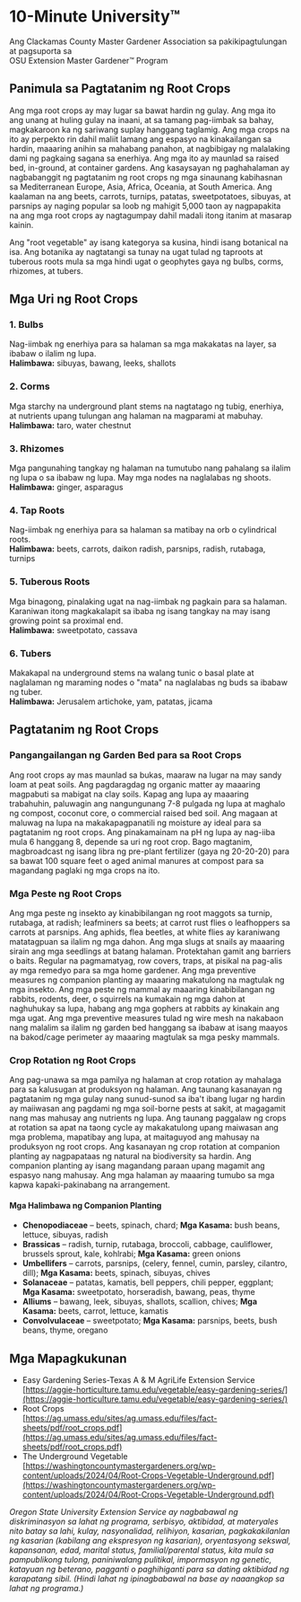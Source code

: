 # 10-Minute University™  
Ang Clackamas County Master Gardener Association sa pakikipagtulungan at pagsuporta sa  
OSU Extension Master Gardener™ Program  

## Panimula sa Pagtatanim ng Root Crops  
Ang mga root crops ay may lugar sa bawat hardin ng gulay. Ang mga ito ang unang at huling gulay na inaani, at sa tamang pag-iimbak sa bahay, magkakaroon ka ng sariwang suplay hanggang taglamig. Ang mga crops na ito ay perpekto rin dahil maliit lamang ang espasyo na kinakailangan sa hardin, maaaring anihin sa mahabang panahon, at nagbibigay ng malalaking dami ng pagkaing sagana sa enerhiya. Ang mga ito ay maunlad sa raised bed, in-ground, at container gardens. Ang kasaysayan ng paghahalaman ay nagbabanggit ng pagtatanim ng root crops ng mga sinaunang kabihasnan sa Mediterranean Europe, Asia, Africa, Oceania, at South America. Ang kaalaman na ang beets, carrots, turnips, patatas, sweetpotatoes, sibuyas, at parsnips ay naging popular sa loob ng mahigit 5,000 taon ay nagpapakita na ang mga root crops ay nagtagumpay dahil madali itong itanim at masarap kainin.  

Ang "root vegetable" ay isang kategorya sa kusina, hindi isang botanical na isa. Ang botanika ay nagtatangi sa tunay na ugat tulad ng taproots at tuberous roots mula sa mga hindi ugat o geophytes gaya ng bulbs, corms, rhizomes, at tubers.  

## Mga Uri ng Root Crops  
### 1. Bulbs  
Nag-iimbak ng enerhiya para sa halaman sa mga makakatas na layer, sa ibabaw o ilalim ng lupa.  
**Halimbawa:** sibuyas, bawang, leeks, shallots  

### 2. Corms  
Mga starchy na underground plant stems na nagtatago ng tubig, enerhiya, at nutrients upang tulungan ang halaman na magparami at mabuhay.  
**Halimbawa:** taro, water chestnut  

### 3. Rhizomes  
Mga pangunahing tangkay ng halaman na tumutubo nang pahalang sa ilalim ng lupa o sa ibabaw ng lupa. May mga nodes na naglalabas ng shoots.  
**Halimbawa:** ginger, asparagus  

### 4. Tap Roots  
Nag-iimbak ng enerhiya para sa halaman sa matibay na orb o cylindrical roots.  
**Halimbawa:** beets, carrots, daikon radish, parsnips, radish, rutabaga, turnips  

### 5. Tuberous Roots  
Mga binagong, pinalaking ugat na nag-iimbak ng pagkain para sa halaman. Karaniwan itong magkakalapit sa ibaba ng isang tangkay na may isang growing point sa proximal end.  
**Halimbawa:** sweetpotato, cassava  

### 6. Tubers  
Makakapal na underground stems na walang tunic o basal plate at naglalaman ng maraming nodes o "mata" na naglalabas ng buds sa ibabaw ng tuber.  
**Halimbawa:** Jerusalem artichoke, yam, patatas, jicama  

## Pagtatanim ng Root Crops  

### Pangangailangan ng Garden Bed para sa Root Crops  
Ang root crops ay mas maunlad sa bukas, maaraw na lugar na may sandy loam at peat soils. Ang pagdaragdag ng organic matter ay maaaring magpabuti sa mabigat na clay soils. Kapag ang lupa ay maaaring trabahuhin, paluwagin ang nangungunang 7-8 pulgada ng lupa at maghalo ng compost, coconut core, o commercial raised bed soil. Ang magaan at maluwag na lupa na makakapagpanatili ng moisture ay ideal para sa pagtatanim ng root crops. Ang pinakamainam na pH ng lupa ay nag-iiba mula 6 hanggang 8, depende sa uri ng root crop. Bago magtanim, magbroadcast ng isang libra ng pre-plant fertilizer (gaya ng 20-20-20) para sa bawat 100 square feet o aged animal manures at compost para sa magandang paglaki ng mga crops na ito.  

### Mga Peste ng Root Crops  
Ang mga peste ng insekto ay kinabibilangan ng root maggots sa turnip, rutabaga, at radish; leafminers sa beets; at carrot rust flies o leafhoppers sa carrots at parsnips. Ang aphids, flea beetles, at white flies ay karaniwang matatagpuan sa ilalim ng mga dahon. Ang mga slugs at snails ay maaaring sirain ang mga seedlings at batang halaman. Protektahan gamit ang barriers o baits. Regular na pagmamatyag, row covers, traps, at pisikal na pag-alis ay mga remedyo para sa mga home gardener. Ang mga preventive measures ng companion planting ay maaaring makatulong na magtulak ng mga insekto. Ang mga peste ng mammal ay maaaring kinabibilangan ng rabbits, rodents, deer, o squirrels na kumakain ng mga dahon at naghuhukay sa lupa, habang ang mga gophers at rabbits ay kinakain ang mga ugat. Ang mga preventive measures tulad ng wire mesh na nakabaon nang malalim sa ilalim ng garden bed hanggang sa ibabaw at isang maayos na bakod/cage perimeter ay maaaring magtulak sa mga pesky mammals.  

### Crop Rotation ng Root Crops  
Ang pag-unawa sa mga pamilya ng halaman at crop rotation ay mahalaga para sa kalusugan at produksyon ng halaman. Ang taunang kasanayan ng pagtatanim ng mga gulay nang sunud-sunod sa iba't ibang lugar ng hardin ay maiiwasan ang pagdami ng mga soil-borne pests at sakit, at magagamit nang mas mahusay ang nutrients ng lupa. Ang taunang paggalaw ng crops at rotation sa apat na taong cycle ay makakatulong upang maiwasan ang mga problema, mapatibay ang lupa, at maitaguyod ang mahusay na produksyon ng root crops. Ang kasanayan ng crop rotation at companion planting ay nagpapataas ng natural na biodiversity sa hardin. Ang companion planting ay isang magandang paraan upang magamit ang espasyo nang mahusay. Ang mga halaman ay maaaring tumubo sa mga kapwa kapaki-pakinabang na arrangement.  

#### Mga Halimbawa ng Companion Planting  
- **Chenopodiaceae** – beets, spinach, chard; **Mga Kasama:** bush beans, lettuce, sibuyas, radish  
- **Brassicas** – radish, turnip, rutabaga, broccoli, cabbage, cauliflower, brussels sprout, kale, kohlrabi; **Mga Kasama:** green onions  
- **Umbellifers** – carrots, parsnips, (celery, fennel, cumin, parsley, cilantro, dill); **Mga Kasama:** beets, spinach, sibuyas, chives  
- **Solanaceae** – patatas, kamatis, bell peppers, chili pepper, eggplant; **Mga Kasama:** sweetpotato, horseradish, bawang, peas, thyme  
- **Alliums** – bawang, leek, sibuyas, shallots, scallion, chives; **Mga Kasama:** beets, carrot, lettuce, kamatis  
- **Convolvulaceae** – sweetpotato; **Mga Kasama:** parsnips, beets, bush beans, thyme, oregano  

## Mga Mapagkukunan  
- Easy Gardening Series-Texas A &amp; M AgriLife Extension Service  
[https://aggie-horticulture.tamu.edu/vegetable/easy-gardening-series/](https://aggie-horticulture.tamu.edu/vegetable/easy-gardening-series/)  
- Root Crops  
[https://ag.umass.edu/sites/ag.umass.edu/files/fact-sheets/pdf/root_crops.pdf](https://ag.umass.edu/sites/ag.umass.edu/files/fact-sheets/pdf/root_crops.pdf)  
- The Underground Vegetable  
[https://washingtoncountymastergardeners.org/wp-content/uploads/2024/04/Root-Crops-Vegetable-Underground.pdf](https://washingtoncountymastergardeners.org/wp-content/uploads/2024/04/Root-Crops-Vegetable-Underground.pdf)  

_Oregon State University Extension Service ay nagbabawal ng diskriminasyon sa lahat ng programa, serbisyo, aktibidad, at materyales nito batay sa lahi, kulay, nasyonalidad, relihiyon, kasarian, pagkakakilanlan ng kasarian (kabilang ang ekspresyon ng kasarian), oryentasyong sekswal, kapansanan, edad, marital status, familial/parental status, kita mula sa pampublikong tulong, paniniwalang pulitikal, impormasyon ng genetic, katayuan ng beterano, pagganti o paghihiganti para sa dating aktibidad ng karapatang sibil. (Hindi lahat ng ipinagbabawal na base ay naaangkop sa lahat ng programa.)_